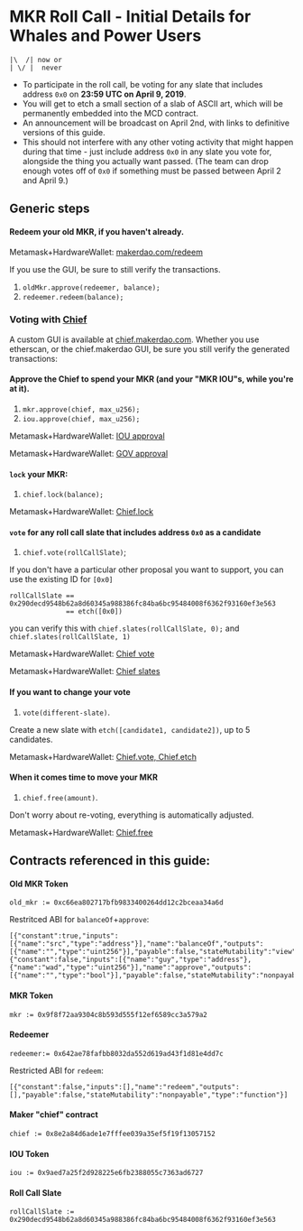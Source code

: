 MKR Roll Call - Initial Details for Whales and Power Users
===

```
|\  /| now or
| \/ |  never
```

* To participate in the roll call, be voting for any slate that includes address `0x0` on **23:59 UTC on April 9, 2019**.
* You will get to etch a small section of a slab of ASCII art, which will be permanently embedded into the MCD contract.
* An announcement will be broadcast on April 2nd, with links to definitive versions of this guide.
* This should not interfere with any other voting activity that might happen during that time - just include address `0x0` in any slate you vote for, alongside the thing you actually want passed. (The team can drop enough votes off of `0x0` if something must be passed between April 2 and April 9.)


## Generic steps

#### Redeem your old MKR, if you haven't already.

Metamask+HardwareWallet:  [makerdao.com/redeem](https://makerdao.com/redeem)

If you use the GUI, be sure to still verify the transactions.
1) `oldMkr.approve(redeemer, balance);`
2) `redeemer.redeem(balance);`

### Voting with [Chief](https://etherscan.io/address/0x8e2a84d6ade1e7fffee039a35ef5f19f13057152)

A custom GUI is available at [chief.makerdao.com](https://chief.makerdao.com). Whether you use etherscan, or the chief.makerdao GUI, be sure you still verify the generated transactions:

#### Approve the Chief to spend your MKR (and your "MKR IOU"s, while you're at it).
1) `mkr.approve(chief, max_u256);`
2) `iou.approve(chief, max_u256);`

Metamask+HardwareWallet:  [IOU approval](https://etherscan.io/address/0x9aed7a25f2d928225e6fb2388055c7363ad6727b#writeContract)

Metamask+HardwareWallet:  [GOV approval](https://etherscan.io/address/0x9f8f72aa9304c8b593d555f12ef6589cc3a579a2#writeContract)


#### `lock` your MKR:
1) `chief.lock(balance);`

Metamask+HardwareWallet:  [Chief.lock](https://etherscan.io/address/0x8e2a84d6ade1e7fffee039a35ef5f19f13057152#writeContract)

#### `vote` for any roll call slate that includes address `0x0` as a candidate
1) `chief.vote(rollCallSlate)`;

If you don't have a particular other proposal you want to support, you can use the existing ID for `[0x0]`
```
rollCallSlate == 0x290decd9548b62a8d60345a988386fc84ba6bc95484008f6362f93160ef3e563
              == etch([0x0])
```

you can verify this with `chief.slates(rollCallSlate, 0);` and `chief.slates(rollCallSlate, 1)`

Metamask+HardwareWallet:  [Chief vote](https://etherscan.io/address/0x8e2a84d6ade1e7fffee039a35ef5f19f13057152#writeContract)

Metamask+HardwareWallet:  [Chief slates](https://etherscan.io/address/0x8e2a84d6ade1e7fffee039a35ef5f19f13057152#readContract)

#### If you want to change your vote
1) `vote(different-slate)`.

Create a new slate with `etch([candidate1, candidate2])`, up to 5 candidates.

Metamask+HardwareWallet:  [Chief.vote, Chief.etch](https://etherscan.io/address/0x8e2a84d6ade1e7fffee039a35ef5f19f13057152#writeContract)

#### When it comes time to move your MKR
1) `chief.free(amount)`.

Don't worry about re-voting, everything is automatically adjusted.

Metamask+HardwareWallet:  [Chief.free](https://etherscan.io/address/0x8e2a84d6ade1e7fffee039a35ef5f19f13057152#writeContract)

## Contracts referenced in this guide:

#### Old MKR Token

`old_mkr := 0xc66ea802717bfb9833400264dd12c2bceaa34a6d`

Restritced ABI for `balanceOf`+`approve`:
```
[{"constant":true,"inputs":[{"name":"src","type":"address"}],"name":"balanceOf","outputs":[{"name":"","type":"uint256"}],"payable":false,"stateMutability":"view","type":"function"},{"constant":false,"inputs":[{"name":"guy","type":"address"},{"name":"wad","type":"uint256"}],"name":"approve","outputs":[{"name":"","type":"bool"}],"payable":false,"stateMutability":"nonpayable","type":"function"}]
```

#### MKR Token

`mkr := 0x9f8f72aa9304c8b593d555f12ef6589cc3a579a2`

#### Redeemer

`redeemer:= 0x642ae78fafbb8032da552d619ad43f1d81e4dd7c`

Restricted ABI for `redeem`:
```
[{"constant":false,"inputs":[],"name":"redeem","outputs":[],"payable":false,"stateMutability":"nonpayable","type":"function"}]
```

#### Maker "chief" contract

`chief := 0x8e2a84d6ade1e7fffee039a35ef5f19f13057152`

#### IOU Token

`iou := 0x9aed7a25f2d928225e6fb2388055c7363ad6727`

#### Roll Call Slate

`rollCallSlate := 0x290decd9548b62a8d60345a988386fc84ba6bc95484008f6362f93160ef3e563`


